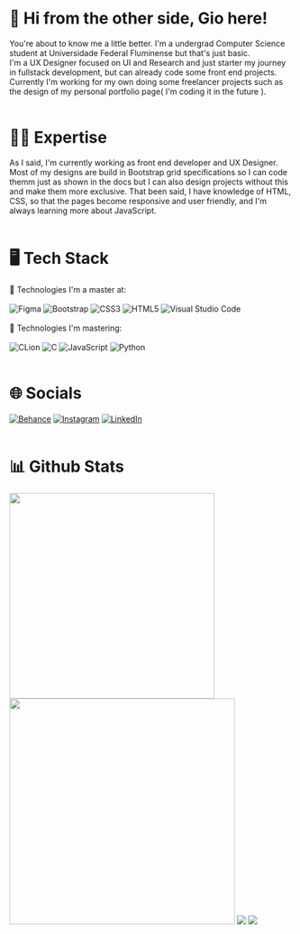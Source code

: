 # 🖖 Hi from the other side, Gio here!

You're about to know me a little better. I'm a undergrad Computer Science student at Universidade Federal Fluminense but that's just basic.<br>
I'm a UX Designer focused on UI and Research and just starter my journey in fullstack development, but can already code some front end projects.<br>
Currently I'm working for my own doing some freelancer projects such as the design of my personal portfolio page( I'm coding it in the future ).<br>
<br>
# 👩‍💻 Expertise 
As I said, I'm currently working as front end developer and UX Designer. Most of my designs are build in Bootstrap grid specifications so I can code themm just as shown in the docs but I can also design projects without this and make them more exclusive. That been said, I have knowledge of HTML, CSS, so that the pages become responsive and user friendly, and I'm always learning more about JavaScript. 
<br><br>
# 🖥 Tech Stack
📌 Technologies I'm a master at:
<br><br>
![Figma](https://img.shields.io/badge/figma-%23F24E1E.svg?style=for-the-badge&logo=figma&logoColor=white)
![Bootstrap](https://img.shields.io/badge/bootstrap-%238511FA.svg?style=for-the-badge&logo=bootstrap&logoColor=white)
![CSS3](https://img.shields.io/badge/css3-%231572B6.svg?style=for-the-badge&logo=css3&logoColor=white)
![HTML5](https://img.shields.io/badge/html5-%23E34F26.svg?style=for-the-badge&logo=html5&logoColor=white)
![Visual Studio Code](https://img.shields.io/badge/Visual%20Studio%20Code-0078d7.svg?style=for-the-badge&logo=visual-studio-code&logoColor=white)
<br><br>
📌 Technologies I'm mastering:
<br><br>
![CLion](https://img.shields.io/badge/CLion-black?style=for-the-badge&logo=clion&logoColor=white)
![C](https://img.shields.io/badge/c-%2300599C.svg?style=for-the-badge&logo=c&logoColor=white)
![JavaScript](https://img.shields.io/badge/javascript-%23323330.svg?style=for-the-badge&logo=javascript&logoColor=%23F7DF1E)
![Python](https://img.shields.io/badge/python-3670A0?style=for-the-badge&logo=python&logoColor=ffdd54)
<br><br>
# 🌐 Socials
[![Behance](https://img.shields.io/badge/Behance-1769ff?style=for-the-badge&logo=behance&logoColor=white)](https://www.behance.net/giovanabeltrame)
[![Instagram](https://img.shields.io/badge/Instagram-%23E4405F.svg?style=for-the-badge&logo=Instagram&logoColor=white)](https://www.instagram.com/giovanabeltrame_/)
[![LinkedIn](https://img.shields.io/badge/linkedin-%230077B5.svg?style=for-the-badge&logo=linkedin&logoColor=white)](https://www.linkedin.com/in/giovanabeltrame)
<br><br>
# 📊 Github Stats 

     

<img src="https://github-readme-stats-wheat-two-53.vercel.app/api?username=grbeltrame&theme=algolia&bg_color=00000000&rank_icon=github&hide_border=false&include_all_commits=true&count_private=true"  width="364px" />                    <img  src="https://github-readme-streak-stats.herokuapp.com/?user=grbeltrame&theme=transparent&hide_border=false&bg_color=00000000"  width="400px" />
<img src="https://github-readme-stats.vercel.app/api/top-langs/?username=grbeltrame&size_weight=0.5&count_weight=0.5&langs_count=10&layout=donut-vertical&theme=algolia&bg_color=00000000" />
<img   src="https://github-readme-stats.vercel.app/api/wakatime?username=grbeltrame&layout=compact&theme=algolia&bg_color=00000000"/>

      


 


<!---
grbeltrame/grbeltrame is a ✨ special ✨ repository because its `README.md` (this file) appears on your GitHub profile.
You can click the Preview link to take a look at your changes.
--->
